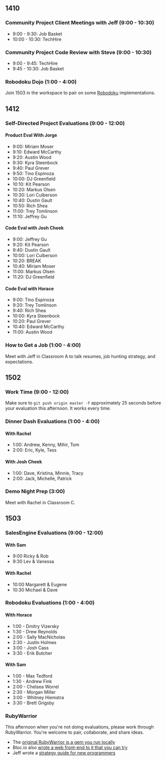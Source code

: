 ## 1410

### Community Project Client Meetings with Jeff (9:00 - 10:30)

* 9:00 - 9:30: Job Basket
* 10:00 - 10:30: TechHire

### Community Project Code Review with Steve (9:00 - 10:30)

* 9:00 - 9:45: TechHire
* 9:45 - 10:30: Job Basket

### Robodoku Dojo (1:00 - 4:00)

Join 1503 in the workspace to pair on some [Robodoku](https://github.com/turingschool/challenges/blob/master/robodoku.markdown) implementations.

## 1412

### Self-Directed Project Evaluations (9:00 - 12:00)

#### Product Eval With Jorge

* 9:00: Miriam Moser
* 9:10: Edward McCarthy
* 9:20: Austin Wood
* 9:30: Kyra Steenbock
* 9:40: Paul Grever
* 9:50: Tino Espinoza
* 10:00: DJ Greenfield
* 10:10: Kit Pearson
* 10:20: Markus Olsen
* 10:30: Lori Culberson
* 10:40: Dustin Gault
* 10:50: Rich Shea
* 11:00: Trey Tomlinson
* 11:10: Jeffrey Gu

#### Code Eval with Josh Cheek

* 9:00: Jeffrey Gu
* 9:20: Kit Pearson
* 9:40: Dustin Gault
* 10:00: Lori Culberson
* 10:20: BREAK
* 10:40: Miriam Moser
* 11:00: Markus Olsen
* 11:20: DJ Greenfield

#### Code Eval with Horace

* 9:00: Tino Espinoza
* 9:20: Trey Tomlinson
* 9:40: Rich Shea
* 10:00: Kyra Steenbock
* 10:20: Paul Grever
* 10:40: Edward McCarthy
* 11:00: Austin Wood

### How to Get a Job (1:00 - 4:00)

Meet with Jeff in Classroom A to talk resumes, job hunting strategy, and expectations.

## 1502

### Work Time (9:00 - 12:00)

Make sure to `git push origin master -f` approximately 25 seconds before your evaluation this afternoon. It works every time.

### Dinner Dash Evaluations (1:00 - 4:00)

#### With Rachel

* 1:00: Andrew, Kenny, Mihir, Tom
* 2:00: Eric, Kyle, Tess

#### With Josh Cheek

* 1:00: Dave, Kristina, Minnie, Tracy
* 2:00: Jack, Michelle, Patrick

### Demo Night Prep (3:00)

Meet with Rachel in Classroom C. 

## 1503

### SalesEngine Evaluations (9:00 - 12:00)

#### With Sam

* 9:00 Ricky & Rob
* 9:30 Lev & Vanessa

#### With Rachel

* 10:00 Margarett & Eugene
* 10:30 Michael & Dave

### Robodoku Evaluations (1:00 - 4:00)

#### With Horace

* 1:00 - Dmitry Vizersky
* 1:30 - Drew Reynolds
* 2:00 - Sally MacNicholas
* 2:30 - Justin Holmes
* 3:00 - Josh Cass
* 3:30 - Erik Butcher

#### With Sam

* 1:00 - Max Tedford
* 1:30 - Andrew Fink
* 2:00 - Chelsea Worrel
* 2:30 - Morgan Miller
* 3:00 - Whitney Hiemstra
* 3:30 - Brett Grigsby

### RubyWarrior

This afternoon when you're not doing evaluations, please work through RubyWarrior. You're welcome to pair, collaborate,
and share ideas.

* The [original RubyWarrior is a gem you run locally](https://github.com/ryanb/ruby-warrior)
* Bloc.io also [wrote a web front-end to it that you can try](https://www.bloc.io/ruby-warrior/#/)
* Jeff wrote a [strategy guide for new programmers](http://tutorials.jumpstartlab.com/projects/ruby_warrior.html)
